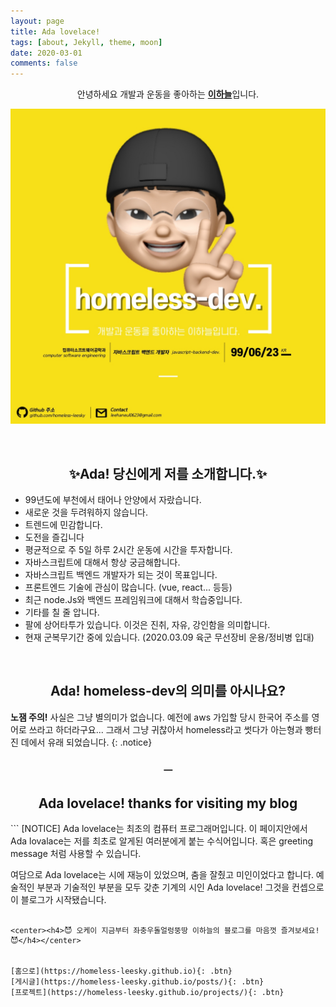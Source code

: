 ```yaml
---
layout: page
title: Ada lovelace!
tags: [about, Jekyll, theme, moon]
date: 2020-03-01
comments: false
---
```



<center>안녕하세요 개발과 운동을 좋아하는 <a href="https://github.com/homeless-leesky"><b>이하늘</b></a>입니다. </center>

<a href="../assets/img/te-1.jpg"><img src="../assets/img/te-1.jpg"></a>

<br>

<center><h2>✨Ada! 당신에게 저를 소개합니다.✨</h2></center>

* 99년도에 부천에서 태어나 안양에서 자랐습니다. 
* 새로운 것을 두려워하지 않습니다.
* 트렌드에 민감합니다.
* 도전을 즐깁니다
* 평균적으로 주 5일 하루 2시간 운동에 시간을 투자합니다.
* 자바스크립트에 대해서 항상 궁금해합니다.
* 자바스크립트 백엔드 개발자가 되는 것이 목표입니다.
* 프론트엔드 기술에 관심이 많습니다. (vue, react... 등등)
* 최근 node.Js와 백엔드 프레임워크에 대해서 학습중입니다. 
* 기타를 칠 줄 압니다.
* 팔에 상어타투가 있습니다. 이것은 진취, 자유, 강인함을 의미합니다.
* 현재 군복무기간 중에 있습니다. (2020.03.09 육군 무선장비 운용/정비병 입대)

<br>
<center><h2>Ada! homeless-dev의 의미를 아시나요?</h2></center>

**노잼 주의!**  사실은 그냥 별의미가 없습니다. 예전에 aws 가입할 당시 한국어 주소를 영어로 쓰라고 하더라구요... 그래서 그냥 귀찮아서 homeless라고 썻다가 아는형과 빵터진 데에서 유래 되었습니다.
{: .notice}

<center><h3>ㅡ</h3></center>
<center><h2>Ada lovelace! thanks for visiting my blog</h2></center>
```
[NOTICE]
Ada lovelace는 최초의 컴퓨터 프로그래머입니다.
이 페이지안에서 Ada lovalace는 저를 최초로 알게된 여러분에게 붙는 수식어입니다.
혹은 greeting message 처럼 사용할 수 있습니다.

여담으로 Ada lovelace는 시에 재능이 있었으며, 춤을 잘췄고 미인이었다고 합니다.
예술적인 부분과 기술적인 부분을 모두 갖춘 기계의 시인 Ada lovelace!
그것을 컨셉으로 이 블로그가 시작됐습니다.
```

<center><h4>😈 오케이 지금부터 좌충우돌얼렁뚱땅 이하늘의 블로그를 마음껏 즐겨보세요! 😈</h4></center>


[홈으로](https://homeless-leesky.github.io){: .btn}
[게시글](https://homeless-leesky.github.io/posts/){: .btn}
[프로젝트](https://homeless-leesky.github.io/projects/){: .btn}
